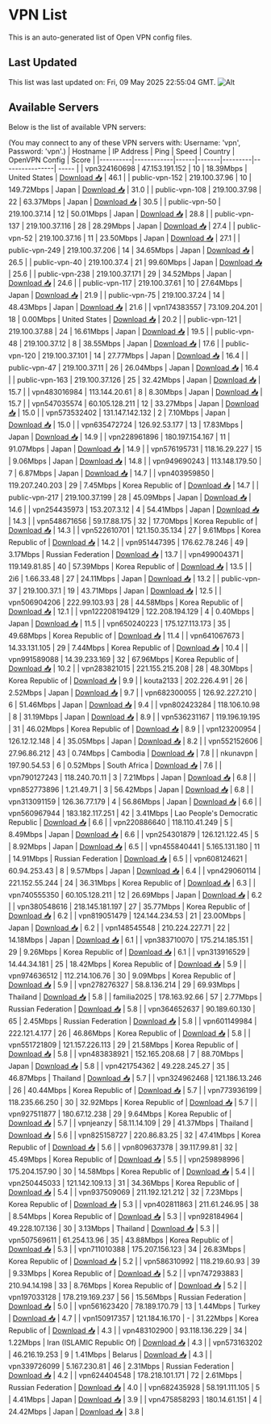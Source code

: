 # VPN List

This is an auto-generated list of Open VPN config files.

## Last Updated

This list was last updated on: Fri, 09 May 2025 22:55:04 GMT.
![Alt](https://repobeats.axiom.co/api/embed/186b98318ef1479477931607c1ad7d823f12451f.svg "Repobeats analytics image")

## Available Servers

Below is the list of available VPN servers:

(You may connect to any of these VPN servers with: Username: 'vpn', Password: 'vpn'.)
| Hostname | IP Address | Ping | Speed | Country | OpenVPN Config | Score |
|----------|------------|------|-------|---------|----------------| ----- |
| vpn324160698 | 47.153.191.152 | 10 | 18.39Mbps | United States | [Download 📥](./configs/server_0_US.ovpn) | 46.1 |
| public-vpn-152 | 219.100.37.96 | 10 | 149.72Mbps | Japan | [Download 📥](./configs/server_1_JP.ovpn) | 31.0 |
| public-vpn-108 | 219.100.37.98 | 22 | 63.37Mbps | Japan | [Download 📥](./configs/server_2_JP.ovpn) | 30.5 |
| public-vpn-50 | 219.100.37.14 | 12 | 50.01Mbps | Japan | [Download 📥](./configs/server_3_JP.ovpn) | 28.8 |
| public-vpn-137 | 219.100.37.116 | 28 | 28.29Mbps | Japan | [Download 📥](./configs/server_4_JP.ovpn) | 27.4 |
| public-vpn-52 | 219.100.37.16 | 11 | 23.50Mbps | Japan | [Download 📥](./configs/server_5_JP.ovpn) | 27.1 |
| public-vpn-249 | 219.100.37.206 | 14 | 34.65Mbps | Japan | [Download 📥](./configs/server_6_JP.ovpn) | 26.5 |
| public-vpn-40 | 219.100.37.4 | 21 | 99.60Mbps | Japan | [Download 📥](./configs/server_7_JP.ovpn) | 25.6 |
| public-vpn-238 | 219.100.37.171 | 29 | 34.52Mbps | Japan | [Download 📥](./configs/server_8_JP.ovpn) | 24.6 |
| public-vpn-117 | 219.100.37.61 | 10 | 27.64Mbps | Japan | [Download 📥](./configs/server_9_JP.ovpn) | 21.9 |
| public-vpn-75 | 219.100.37.24 | 14 | 48.43Mbps | Japan | [Download 📥](./configs/server_10_JP.ovpn) | 21.6 |
| vpn174383557 | 73.109.204.201 | 18 | 0.00Mbps | United States | [Download 📥](./configs/server_11_US.ovpn) | 20.2 |
| public-vpn-121 | 219.100.37.88 | 24 | 16.61Mbps | Japan | [Download 📥](./configs/server_12_JP.ovpn) | 19.5 |
| public-vpn-48 | 219.100.37.12 | 8 | 38.55Mbps | Japan | [Download 📥](./configs/server_13_JP.ovpn) | 17.6 |
| public-vpn-120 | 219.100.37.101 | 14 | 27.77Mbps | Japan | [Download 📥](./configs/server_14_JP.ovpn) | 16.4 |
| public-vpn-47 | 219.100.37.11 | 26 | 26.04Mbps | Japan | [Download 📥](./configs/server_15_JP.ovpn) | 16.4 |
| public-vpn-163 | 219.100.37.126 | 25 | 32.42Mbps | Japan | [Download 📥](./configs/server_16_JP.ovpn) | 15.7 |
| vpn483016984 | 113.144.20.61 | 8 | 8.30Mbps | Japan | [Download 📥](./configs/server_17_JP.ovpn) | 15.7 |
| vpn547035574 | 60.105.128.211 | 12 | 33.27Mbps | Japan | [Download 📥](./configs/server_18_JP.ovpn) | 15.0 |
| vpn573532402 | 131.147.142.132 | 2 | 7.10Mbps | Japan | [Download 📥](./configs/server_19_JP.ovpn) | 15.0 |
| vpn635472724 | 126.92.53.177 | 13 | 17.83Mbps | Japan | [Download 📥](./configs/server_20_JP.ovpn) | 14.9 |
| vpn228961896 | 180.197.154.167 | 11 | 91.07Mbps | Japan | [Download 📥](./configs/server_21_JP.ovpn) | 14.9 |
| vpn576195731 | 118.16.29.227 | 15 | 9.06Mbps | Japan | [Download 📥](./configs/server_22_JP.ovpn) | 14.8 |
| vpn949690243 | 113.148.179.50 | 7 | 6.87Mbps | Japan | [Download 📥](./configs/server_23_JP.ovpn) | 14.7 |
| vpn403959850 | 119.207.240.203 | 29 | 7.45Mbps | Korea Republic of | [Download 📥](./configs/server_24_KR.ovpn) | 14.7 |
| public-vpn-217 | 219.100.37.199 | 28 | 45.09Mbps | Japan | [Download 📥](./configs/server_25_JP.ovpn) | 14.6 |
| vpn254435973 | 153.207.3.12 | 4 | 54.41Mbps | Japan | [Download 📥](./configs/server_26_JP.ovpn) | 14.3 |
| vpn548671656 | 59.17.88.175 | 32 | 17.70Mbps | Korea Republic of | [Download 📥](./configs/server_27_KR.ovpn) | 14.3 |
| vpn522610701 | 121.150.35.134 | 27 | 9.61Mbps | Korea Republic of | [Download 📥](./configs/server_28_KR.ovpn) | 14.2 |
| vpn951447395 | 176.62.78.246 | 49 | 3.17Mbps | Russian Federation | [Download 📥](./configs/server_29_RU.ovpn) | 13.7 |
| vpn499004371 | 119.149.81.85 | 40 | 57.39Mbps | Korea Republic of | [Download 📥](./configs/server_30_KR.ovpn) | 13.5 |
| 2i6 | 1.66.33.48 | 27 | 24.11Mbps | Japan | [Download 📥](./configs/server_31_JP.ovpn) | 13.2 |
| public-vpn-37 | 219.100.37.1 | 19 | 43.71Mbps | Japan | [Download 📥](./configs/server_32_JP.ovpn) | 12.5 |
| vpn506904206 | 222.99.103.93 | 28 | 44.58Mbps | Korea Republic of | [Download 📥](./configs/server_33_KR.ovpn) | 12.1 |
| vpn122208194129 | 122.208.194.129 | 4 | 0.40Mbps | Japan | [Download 📥](./configs/server_34_JP.ovpn) | 11.5 |
| vpn650240223 | 175.127.113.173 | 35 | 49.68Mbps | Korea Republic of | [Download 📥](./configs/server_35_KR.ovpn) | 11.4 |
| vpn641067673 | 14.33.131.105 | 29 | 7.44Mbps | Korea Republic of | [Download 📥](./configs/server_36_KR.ovpn) | 10.4 |
| vpn991589088 | 14.39.233.169 | 32 | 67.96Mbps | Korea Republic of | [Download 📥](./configs/server_37_KR.ovpn) | 10.2 |
| vpn283821015 | 221.155.215.208 | 28 | 48.30Mbps | Korea Republic of | [Download 📥](./configs/server_38_KR.ovpn) | 9.9 |
| kouta2133 | 202.226.4.91 | 26 | 2.52Mbps | Japan | [Download 📥](./configs/server_39_JP.ovpn) | 9.7 |
| vpn682300055 | 126.92.227.210 | 6 | 51.46Mbps | Japan | [Download 📥](./configs/server_40_JP.ovpn) | 9.4 |
| vpn802423284 | 118.106.10.98 | 8 | 31.19Mbps | Japan | [Download 📥](./configs/server_41_JP.ovpn) | 8.9 |
| vpn536231167 | 119.196.19.195 | 31 | 46.02Mbps | Korea Republic of | [Download 📥](./configs/server_42_KR.ovpn) | 8.9 |
| vpn123200954 | 126.12.12.148 | 4 | 35.05Mbps | Japan | [Download 📥](./configs/server_43_JP.ovpn) | 8.2 |
| vpn552152606 | 27.96.86.212 | 43 | 0.74Mbps | Cambodia | [Download 📥](./configs/server_44_KH.ovpn) | 7.8 |
| nkunavpn | 197.90.54.53 | 6 | 0.52Mbps | South Africa | [Download 📥](./configs/server_45_ZA.ovpn) | 7.6 |
| vpn790127243 | 118.240.70.11 | 3 | 7.21Mbps | Japan | [Download 📥](./configs/server_46_JP.ovpn) | 6.8 |
| vpn852773896 | 1.21.49.71 | 3 | 56.42Mbps | Japan | [Download 📥](./configs/server_47_JP.ovpn) | 6.8 |
| vpn313091159 | 126.36.77.179 | 4 | 56.86Mbps | Japan | [Download 📥](./configs/server_48_JP.ovpn) | 6.6 |
| vpn560967944 | 183.182.117.251 | 42 | 3.41Mbps | Lao People's Democratic Republic | [Download 📥](./configs/server_49_LA.ovpn) | 6.6 |
| vpn220886640 | 118.110.41.249 | 5 | 8.49Mbps | Japan | [Download 📥](./configs/server_50_JP.ovpn) | 6.6 |
| vpn254301879 | 126.121.122.45 | 5 | 8.92Mbps | Japan | [Download 📥](./configs/server_51_JP.ovpn) | 6.5 |
| vpn455840441 | 5.165.131.180 | 11 | 14.91Mbps | Russian Federation | [Download 📥](./configs/server_52_RU.ovpn) | 6.5 |
| vpn608124621 | 60.94.253.43 | 8 | 9.57Mbps | Japan | [Download 📥](./configs/server_53_JP.ovpn) | 6.4 |
| vpn429060114 | 221.152.55.244 | 24 | 36.31Mbps | Korea Republic of | [Download 📥](./configs/server_54_KR.ovpn) | 6.3 |
| vpn740555350 | 60.105.128.211 | 12 | 26.69Mbps | Japan | [Download 📥](./configs/server_55_JP.ovpn) | 6.2 |
| vpn380548616 | 218.145.181.197 | 27 | 35.77Mbps | Korea Republic of | [Download 📥](./configs/server_56_KR.ovpn) | 6.2 |
| vpn819051479 | 124.144.234.53 | 21 | 23.00Mbps | Japan | [Download 📥](./configs/server_57_JP.ovpn) | 6.2 |
| vpn148545548 | 210.224.227.71 | 22 | 14.18Mbps | Japan | [Download 📥](./configs/server_58_JP.ovpn) | 6.1 |
| vpn383710070 | 175.214.185.151 | 29 | 9.26Mbps | Korea Republic of | [Download 📥](./configs/server_59_KR.ovpn) | 6.1 |
| vpn313916529 | 14.44.34.181 | 25 | 18.42Mbps | Korea Republic of | [Download 📥](./configs/server_60_KR.ovpn) | 5.9 |
| vpn974636512 | 112.214.106.76 | 30 | 9.09Mbps | Korea Republic of | [Download 📥](./configs/server_61_KR.ovpn) | 5.9 |
| vpn278276327 | 58.8.136.214 | 29 | 69.93Mbps | Thailand | [Download 📥](./configs/server_62_TH.ovpn) | 5.8 |
| familia2025 | 178.163.92.66 | 57 | 2.77Mbps | Russian Federation | [Download 📥](./configs/server_63_RU.ovpn) | 5.8 |
| vpn364652637 | 90.189.60.130 | 65 | 2.45Mbps | Russian Federation | [Download 📥](./configs/server_64_RU.ovpn) | 5.8 |
| vpn601149984 | 222.121.4.177 | 26 | 46.86Mbps | Korea Republic of | [Download 📥](./configs/server_65_KR.ovpn) | 5.8 |
| vpn551721809 | 121.157.226.113 | 29 | 21.58Mbps | Korea Republic of | [Download 📥](./configs/server_66_KR.ovpn) | 5.8 |
| vpn483838921 | 152.165.208.68 | 7 | 88.70Mbps | Japan | [Download 📥](./configs/server_67_JP.ovpn) | 5.8 |
| vpn421754362 | 49.228.245.27 | 35 | 46.87Mbps | Thailand | [Download 📥](./configs/server_68_TH.ovpn) | 5.7 |
| vpn324962468 | 121.186.13.246 | 26 | 40.44Mbps | Korea Republic of | [Download 📥](./configs/server_69_KR.ovpn) | 5.7 |
| vpn773936199 | 118.235.66.250 | 30 | 32.92Mbps | Korea Republic of | [Download 📥](./configs/server_70_KR.ovpn) | 5.7 |
| vpn927511877 | 180.67.12.238 | 29 | 9.64Mbps | Korea Republic of | [Download 📥](./configs/server_71_KR.ovpn) | 5.7 |
| vpnjeanzy | 58.11.14.109 | 29 | 41.37Mbps | Thailand | [Download 📥](./configs/server_72_TH.ovpn) | 5.6 |
| vpn825158727 | 220.86.83.25 | 32 | 47.41Mbps | Korea Republic of | [Download 📥](./configs/server_73_KR.ovpn) | 5.6 |
| vpn809637378 | 39.117.99.81 | 32 | 45.49Mbps | Korea Republic of | [Download 📥](./configs/server_74_KR.ovpn) | 5.5 |
| vpn259898996 | 175.204.157.90 | 30 | 14.58Mbps | Korea Republic of | [Download 📥](./configs/server_75_KR.ovpn) | 5.4 |
| vpn250445033 | 121.142.109.13 | 31 | 34.36Mbps | Korea Republic of | [Download 📥](./configs/server_76_KR.ovpn) | 5.4 |
| vpn937509069 | 211.192.121.212 | 32 | 7.23Mbps | Korea Republic of | [Download 📥](./configs/server_77_KR.ovpn) | 5.3 |
| vpn402811863 | 211.61.246.95 | 38 | 8.54Mbps | Korea Republic of | [Download 📥](./configs/server_78_KR.ovpn) | 5.3 |
| vpn928184964 | 49.228.107.136 | 30 | 3.13Mbps | Thailand | [Download 📥](./configs/server_79_TH.ovpn) | 5.3 |
| vpn507569611 | 61.254.13.96 | 35 | 43.88Mbps | Korea Republic of | [Download 📥](./configs/server_80_KR.ovpn) | 5.3 |
| vpn711010388 | 175.207.156.123 | 34 | 26.83Mbps | Korea Republic of | [Download 📥](./configs/server_81_KR.ovpn) | 5.2 |
| vpn586310992 | 118.219.60.93 | 39 | 9.33Mbps | Korea Republic of | [Download 📥](./configs/server_82_KR.ovpn) | 5.2 |
| vpn747293883 | 210.94.14.198 | 33 | 8.76Mbps | Korea Republic of | [Download 📥](./configs/server_83_KR.ovpn) | 5.2 |
| vpn197033128 | 178.219.169.237 | 56 | 15.56Mbps | Russian Federation | [Download 📥](./configs/server_84_RU.ovpn) | 5.0 |
| vpn561623420 | 78.189.170.79 | 13 | 1.44Mbps | Turkey | [Download 📥](./configs/server_85_TR.ovpn) | 4.7 |
| vpn150917357 | 121.184.16.170 | - | 31.22Mbps | Korea Republic of | [Download 📥](./configs/server_86_KR.ovpn) | 4.3 |
| vpn483102900 | 93.118.136.229 | 34 | 1.22Mbps | Iran (ISLAMIC Republic Of) | [Download 📥](./configs/server_87_IR.ovpn) | 4.3 |
| vpn573163202 | 46.216.19.253 | 9 | 1.41Mbps | Belarus | [Download 📥](./configs/server_88_BY.ovpn) | 4.3 |
| vpn339726099 | 5.167.230.81 | 46 | 2.31Mbps | Russian Federation | [Download 📥](./configs/server_89_RU.ovpn) | 4.2 |
| vpn624404548 | 178.218.101.171 | 72 | 2.61Mbps | Russian Federation | [Download 📥](./configs/server_90_RU.ovpn) | 4.0 |
| vpn682435928 | 58.191.111.105 | 5 | 4.41Mbps | Japan | [Download 📥](./configs/server_91_JP.ovpn) | 3.9 |
| vpn475858293 | 180.14.61.151 | 4 | 24.42Mbps | Japan | [Download 📥](./configs/server_92_JP.ovpn) | 3.8 |
